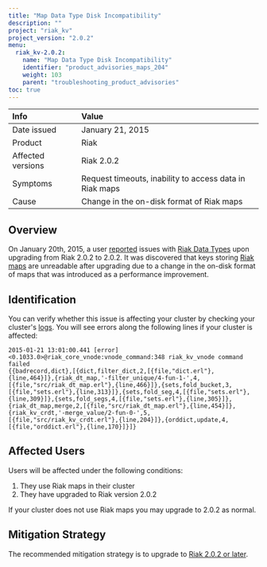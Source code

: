 ```yaml
---
title: "Map Data Type Disk Incompatibility"
description: ""
project: "riak_kv"
project_version: "2.0.2"
menu:
  riak_kv-2.0.2:
    name: "Map Data Type Disk Incompatibility"
    identifier: "product_advisories_maps_204"
    weight: 103
    parent: "troubleshooting_product_advisories"
toc: true
---
```


Info | Value
:----|:-----
Date issued | January 21, 2015
Product | Riak
Affected versions | Riak 2.0.2
Symptoms | Request timeouts, inability to access data in Riak maps
Cause | Change in the on-disk format of Riak maps

## Overview

On January 20th, 2015, a user
[reported](http://lists.basho.com/pipermail/riak-users_lists.basho.com/2015-January/016568.html)
issues with [Riak Data Types](/riak/kv/2.0.2/developing/data-types) upon upgrading from Riak
2.0.2 to 2.0.2. It was discovered that keys storing [Riak maps](/riak/kv/2.0.2/developing/data-types/#Maps) are unreadable after upgrading due to a change in the
on-disk format of maps that was introduced as a performance improvement.

## Identification

You can verify whether this issue is affecting your cluster by checking
your cluster's [logs](/riak/kv/2.0.2/using/cluster-operations/logging). You will see errors along the following
lines if your cluster is affected:

```
2015-01-21 13:01:00.441 [error]
<0.1033.0>@riak_core_vnode:vnode_command:348 riak_kv_vnode command
failed
{{badrecord,dict},[{dict,filter_dict,2,[{file,"dict.erl"},{line,464}]},{riak_dt_map,'-filter_unique/4-fun-1-',4,[{file,"src/riak_dt_map.erl"},{line,466}]},{sets,fold_bucket,3,[{file,"sets.erl"},{line,313}]},{sets,fold_seg,4,[{file,"sets.erl"},{line,309}]},{sets,fold_segs,4,[{file,"sets.erl"},{line,305}]},{riak_dt_map,merge,2,[{file,"src/riak_dt_map.erl"},{line,454}]},{riak_kv_crdt,'-merge_value/2-fun-0-',5,[{file,"src/riak_kv_crdt.erl"},{line,204}]},{orddict,update,4,[{file,"orddict.erl"},{line,170}]}]}
```

## Affected Users

Users will be affected under the following conditions:

1. They use Riak maps in their cluster
1. They have upgraded to Riak version 2.0.2

If your cluster does not use Riak maps you may upgrade to 2.0.2 as
normal.

## Mitigation Strategy

The recommended mitigation strategy is to upgrade to [Riak 2.0.2 or
later](http://docs.basho.com/riak/latest/downloads/).
